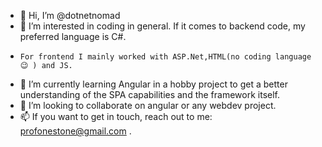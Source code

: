 - 👋 Hi, I’m @dotnetnomad
- 👀 I’m interested in coding in general. If it comes to backend code, my preferred language is C#. 
-     For frontend I mainly worked with ASP.Net,HTML(no coding language 😉 ) and JS.
- 🌱 I’m currently learning Angular in a hobby project to get a better understanding of the SPA capabilities and the framework itself.
- 💞️ I’m looking to collaborate on angular or any webdev project.
- 📫 If you want to get in touch, reach out to me: profonestone@gmail.com .

<!---
dotnetnomad/dotnetnomad is a ✨ special ✨ repository because its `README.md` (this file) appears on your GitHub profile.
You can click the Preview link to take a look at your changes.
--->
